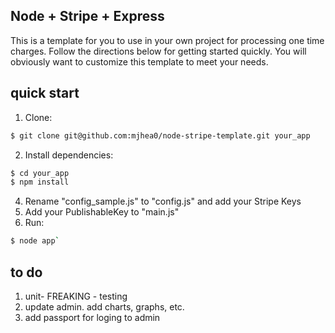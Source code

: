 ## Node + Stripe + Express

This is a template for you to use in your own project for processing one time charges. Follow the directions below for getting started quickly. You will obviously want to customize this template to meet your needs. 

## quick start

1. Clone:
```sh
$ git clone git@github.com:mjhea0/node-stripe-template.git your_app
```

2. Install dependencies:
```sh
$ cd your_app
$ npm install
```

4. Rename "config_sample.js" to "config.js" and add your Stripe Keys
5. Add your PublishableKey to "main.js"
6. Run:
```sh
$ node app`
```

## to do

1. unit- FREAKING - testing
2. update admin. add charts, graphs, etc.
3. add passport for loging to admin
